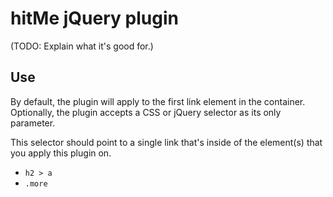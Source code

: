 # hitMe jQuery plugin

(TODO: Explain what it's good for.)

## Use

By default, the plugin will apply to the first link element in the container. Optionally, the plugin accepts a CSS or jQuery selector as its only parameter.

This selector should point to a single link that's inside of the element(s) that you apply this plugin on.

- `h2 > a`
- `.more`
